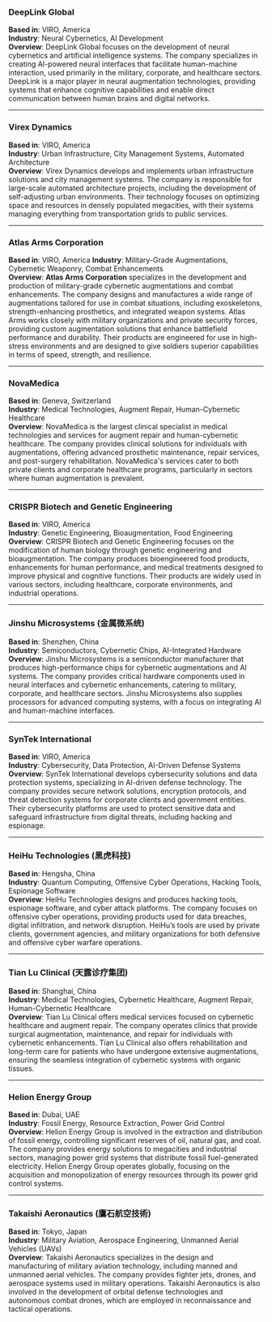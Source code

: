 ### DeepLink Global

**Based in**: VIRO, America  
**Industry**: Neural Cybernetics, AI Development  
**Overview**: DeepLink Global focuses on the development of neural cybernetics and artificial intelligence systems. The company specializes in creating AI-powered neural interfaces that facilitate human-machine interaction, used primarily in the military, corporate, and healthcare sectors. DeepLink is a major player in neural augmentation technologies, providing systems that enhance cognitive capabilities and enable direct communication between human brains and digital networks.

---

### Virex Dynamics

**Based in**: VIRO, America  
**Industry**: Urban Infrastructure, City Management Systems, Automated Architecture  
**Overview**: Virex Dynamics develops and implements urban infrastructure solutions and city management systems. The company is responsible for large-scale automated architecture projects, including the development of self-adjusting urban environments. Their technology focuses on optimizing space and resources in densely populated megacities, with their systems managing everything from transportation grids to public services.

---

### **Atlas Arms Corporation**

**Based in**: VIRO, America
**Industry**: Military-Grade Augmentations, Cybernetic Weaponry, Combat Enhancements  
**Overview**: **Atlas Arms Corporation** specializes in the development and production of military-grade cybernetic augmentations and combat enhancements. The company designs and manufactures a wide range of augmentations tailored for use in combat situations, including exoskeletons, strength-enhancing prosthetics, and integrated weapon systems. Atlas Arms works closely with military organizations and private security forces, providing custom augmentation solutions that enhance battlefield performance and durability. Their products are engineered for use in high-stress environments and are designed to give soldiers superior capabilities in terms of speed, strength, and resilience.

---

### NovaMedica

**Based in**: Geneva, Switzerland  
**Industry**: Medical Technologies, Augment Repair, Human-Cybernetic Healthcare  
**Overview**: NovaMedica is the largest clinical specialist in medical technologies and services for augment repair and human-cybernetic healthcare. The company provides clinical solutions for individuals with augmentations, offering advanced prosthetic maintenance, repair services, and post-surgery rehabilitation. NovaMedica's services cater to both private clients and corporate healthcare programs, particularly in sectors where human augmentation is prevalent.

---

### CRISPR Biotech and Genetic Engineering

**Based in**: VIRO, America  
**Industry**: Genetic Engineering, Bioaugmentation, Food Engineering  
**Overview**: CRISPR Biotech and Genetic Engineering focuses on the modification of human biology through genetic engineering and bioaugmentation. The company produces bioengineered food products, enhancements for human performance, and medical treatments designed to improve physical and cognitive functions. Their products are widely used in various sectors, including healthcare, corporate environments, and industrial operations.

---

### Jinshu Microsystems (金属微系统)

**Based in**: Shenzhen, China  
**Industry**: Semiconductors, Cybernetic Chips, AI-Integrated Hardware  
**Overview**: Jinshu Microsystems is a semiconductor manufacturer that produces high-performance chips for cybernetic augmentations and AI systems. The company provides critical hardware components used in neural interfaces and cybernetic enhancements, catering to military, corporate, and healthcare sectors. Jinshu Microsystems also supplies processors for advanced computing systems, with a focus on integrating AI and human-machine interfaces.

---

### SynTek International

**Based in**: VIRO, America  
**Industry**: Cybersecurity, Data Protection, AI-Driven Defense Systems  
**Overview**: SynTek International develops cybersecurity solutions and data protection systems, specializing in AI-driven defense technology. The company provides secure network solutions, encryption protocols, and threat detection systems for corporate clients and government entities. Their cybersecurity platforms are used to protect sensitive data and safeguard infrastructure from digital threats, including hacking and espionage.

---

### HeiHu Technologies (黑虎科技)

**Based in**: Hengsha, China  
**Industry**: Quantum Computing, Offensive Cyber Operations, Hacking Tools, Espionage Software  
**Overview**: HeiHu Technologies designs and produces hacking tools, espionage software, and cyber attack platforms. The company focuses on offensive cyber operations, providing products used for data breaches, digital infiltration, and network disruption. HeiHu’s tools are used by private clients, government agencies, and military organizations for both defensive and offensive cyber warfare operations.

---

### Tian Lu Clinical (天露诊疗集团)

**Based in**: Shanghai, China  
**Industry**: Medical Technologies, Cybernetic Healthcare, Augment Repair, Human-Cybernetic Healthcare  
**Overview**: Tian Lu Clinical offers medical services focused on cybernetic healthcare and augment repair. The company operates clinics that provide surgical augmentation, maintenance, and repair for individuals with cybernetic enhancements. Tian Lu Clinical also offers rehabilitation and long-term care for patients who have undergone extensive augmentations, ensuring the seamless integration of cybernetic systems with organic tissues.

---

### Helion Energy Group

**Based in**: Dubai, UAE  
**Industry**: Fossil Energy, Resource Extraction, Power Grid Control  
**Overview**: Helion Energy Group is involved in the extraction and distribution of fossil energy, controlling significant reserves of oil, natural gas, and coal. The company provides energy solutions to megacities and industrial sectors, managing power grid systems that distribute fossil fuel-generated electricity. Helion Energy Group operates globally, focusing on the acquisition and monopolization of energy resources through its power grid control systems.

---

### Takaishi Aeronautics (鷹石航空技術)

**Based in**: Tokyo, Japan  
**Industry**: Military Aviation, Aerospace Engineering, Unmanned Aerial Vehicles (UAVs)  
**Overview**: Takaishi Aeronautics specializes in the design and manufacturing of military aviation technology, including manned and unmanned aerial vehicles. The company provides fighter jets, drones, and aerospace systems used in military operations. Takaishi Aeronautics is also involved in the development of orbital defense technologies and autonomous combat drones, which are employed in reconnaissance and tactical operations.
